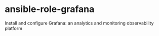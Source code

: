 # ansible-role-grafana
Install and configure Grafana: an analytics and monitoring observability platform
